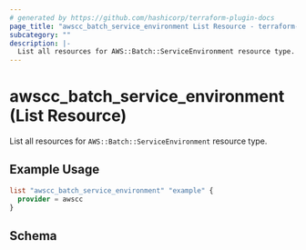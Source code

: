 ```yaml
---
# generated by https://github.com/hashicorp/terraform-plugin-docs
page_title: "awscc_batch_service_environment List Resource - terraform-provider-awscc"
subcategory: ""
description: |-
  List all resources for AWS::Batch::ServiceEnvironment resource type.
---
```


# awscc_batch_service_environment (List Resource)

List all resources for `AWS::Batch::ServiceEnvironment` resource type.

## Example Usage

```terraform
list "awscc_batch_service_environment" "example" {
  provider = awscc
}
```

<!-- schema generated by tfplugindocs -->
## Schema
